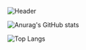 ![Header](https://github.com/intezya/intezya/blob/main/assets/github_profile_banner.gif)

![Anurag's GitHub stats](https://github-readme-stats-wheat-tau.vercel.app/api?username=intezya&theme=material-palenight&show_icons=true)


![Top Langs](https://github-readme-stats-wheat-tau.vercel.app/api/top-langs/?username=intezya&layout=compact&theme=material-palenight)